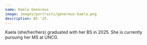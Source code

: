 ```yaml
---
name: Kaela Genereux 
image: images/portraits/genereux-kaela.png
description: BS '25. 
---
```


Kaela (she/her/hers) graduated with her BS in 2025. She is currently pursuing her MS at UNCG.


